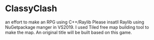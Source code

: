 # ClassyClash
an effort to make an RPG using C++/Raylib
Please insatll Raylib using NuGetpackage manger in VS2019.
I used Tiled free map building tool to make the map.
An original title will be built based on this game.
